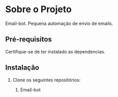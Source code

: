 # Sobre o Projeto

Email-bot. Pequena automação de envio de emails.

## Pré-requisitos

Certifique-se de ter instalado as dependencias.

## Instalação

1. Clone os seguintes repositórios:
    
    1. Email-bot
